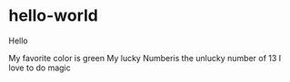 # hello-world

Hello

My favorite color is green
My lucky Numberis the unlucky number of 13
I love to do magic
